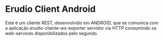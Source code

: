 # Erudio Client Android

Este é um cliente REST, desenvolvido em ANDROID, que se comunica com a aplicação erudio-cliente-ws-exporter servidor via HTTP consumindo os web-services disponibilizados pelo segundo.